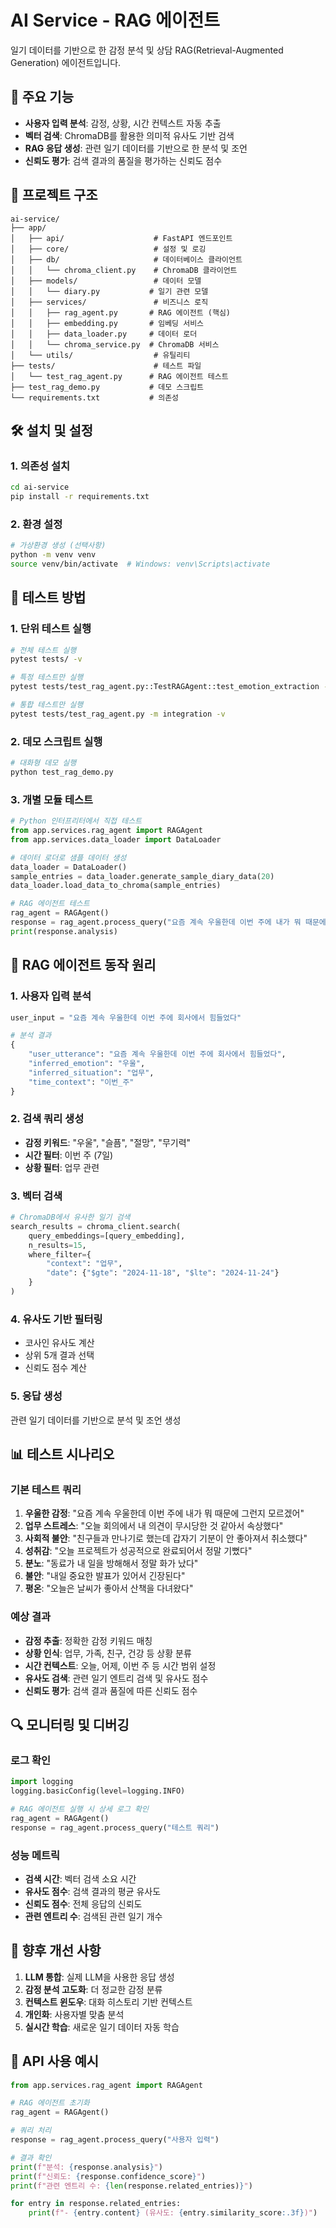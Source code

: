 # AI Service - RAG 에이전트

일기 데이터를 기반으로 한 감정 분석 및 상담 RAG(Retrieval-Augmented Generation) 에이전트입니다.

## 🚀 주요 기능

- **사용자 입력 분석**: 감정, 상황, 시간 컨텍스트 자동 추출
- **벡터 검색**: ChromaDB를 활용한 의미적 유사도 기반 검색
- **RAG 응답 생성**: 관련 일기 데이터를 기반으로 한 분석 및 조언
- **신뢰도 평가**: 검색 결과의 품질을 평가하는 신뢰도 점수

## 📁 프로젝트 구조

```
ai-service/
├── app/
│   ├── api/                    # FastAPI 엔드포인트
│   ├── core/                   # 설정 및 로깅
│   ├── db/                     # 데이터베이스 클라이언트
│   │   └── chroma_client.py    # ChromaDB 클라이언트
│   ├── models/                 # 데이터 모델
│   │   └── diary.py           # 일기 관련 모델
│   ├── services/               # 비즈니스 로직
│   │   ├── rag_agent.py       # RAG 에이전트 (핵심)
│   │   ├── embedding.py       # 임베딩 서비스
│   │   ├── data_loader.py     # 데이터 로더
│   │   └── chroma_service.py  # ChromaDB 서비스
│   └── utils/                  # 유틸리티
├── tests/                      # 테스트 파일
│   └── test_rag_agent.py      # RAG 에이전트 테스트
├── test_rag_demo.py           # 데모 스크립트
└── requirements.txt           # 의존성
```

## 🛠️ 설치 및 설정

### 1. 의존성 설치

```bash
cd ai-service
pip install -r requirements.txt
```

### 2. 환경 설정

```bash
# 가상환경 생성 (선택사항)
python -m venv venv
source venv/bin/activate  # Windows: venv\Scripts\activate
```

## 🧪 테스트 방법

### 1. 단위 테스트 실행

```bash
# 전체 테스트 실행
pytest tests/ -v

# 특정 테스트만 실행
pytest tests/test_rag_agent.py::TestRAGAgent::test_emotion_extraction -v

# 통합 테스트만 실행
pytest tests/test_rag_agent.py -m integration -v
```

### 2. 데모 스크립트 실행

```bash
# 대화형 데모 실행
python test_rag_demo.py
```

### 3. 개별 모듈 테스트

```python
# Python 인터프리터에서 직접 테스트
from app.services.rag_agent import RAGAgent
from app.services.data_loader import DataLoader

# 데이터 로더로 샘플 데이터 생성
data_loader = DataLoader()
sample_entries = data_loader.generate_sample_diary_data(20)
data_loader.load_data_to_chroma(sample_entries)

# RAG 에이전트 테스트
rag_agent = RAGAgent()
response = rag_agent.process_query("요즘 계속 우울한데 이번 주에 내가 뭐 때문에 그런지 모르겠어")
print(response.analysis)
```

## 🔧 RAG 에이전트 동작 원리

### 1. 사용자 입력 분석

```python
user_input = "요즘 계속 우울한데 이번 주에 회사에서 힘들었다"

# 분석 결과
{
    "user_utterance": "요즘 계속 우울한데 이번 주에 회사에서 힘들었다",
    "inferred_emotion": "우울",
    "inferred_situation": "업무", 
    "time_context": "이번_주"
}
```

### 2. 검색 쿼리 생성

- **감정 키워드**: "우울", "슬픔", "절망", "무기력"
- **시간 필터**: 이번 주 (7일)
- **상황 필터**: 업무 관련

### 3. 벡터 검색

```python
# ChromaDB에서 유사한 일기 검색
search_results = chroma_client.search(
    query_embeddings=[query_embedding],
    n_results=15,
    where_filter={
        "context": "업무",
        "date": {"$gte": "2024-11-18", "$lte": "2024-11-24"}
    }
)
```

### 4. 유사도 기반 필터링

- 코사인 유사도 계산
- 상위 5개 결과 선택
- 신뢰도 점수 계산

### 5. 응답 생성

관련 일기 데이터를 기반으로 분석 및 조언 생성

## 📊 테스트 시나리오

### 기본 테스트 쿼리

1. **우울한 감정**: "요즘 계속 우울한데 이번 주에 내가 뭐 때문에 그런지 모르겠어"
2. **업무 스트레스**: "오늘 회의에서 내 의견이 무시당한 것 같아서 속상했다"
3. **사회적 불안**: "친구들과 만나기로 했는데 갑자기 기분이 안 좋아져서 취소했다"
4. **성취감**: "오늘 프로젝트가 성공적으로 완료되어서 정말 기뻤다"
5. **분노**: "동료가 내 일을 방해해서 정말 화가 났다"
6. **불안**: "내일 중요한 발표가 있어서 긴장된다"
7. **평온**: "오늘은 날씨가 좋아서 산책을 다녀왔다"

### 예상 결과

- **감정 추출**: 정확한 감정 키워드 매칭
- **상황 인식**: 업무, 가족, 친구, 건강 등 상황 분류
- **시간 컨텍스트**: 오늘, 어제, 이번 주 등 시간 범위 설정
- **유사도 검색**: 관련 일기 엔트리 검색 및 유사도 점수
- **신뢰도 평가**: 검색 결과 품질에 따른 신뢰도 점수

## 🔍 모니터링 및 디버깅

### 로그 확인

```python
import logging
logging.basicConfig(level=logging.INFO)

# RAG 에이전트 실행 시 상세 로그 확인
rag_agent = RAGAgent()
response = rag_agent.process_query("테스트 쿼리")
```

### 성능 메트릭

- **검색 시간**: 벡터 검색 소요 시간
- **유사도 점수**: 검색 결과의 평균 유사도
- **신뢰도 점수**: 전체 응답의 신뢰도
- **관련 엔트리 수**: 검색된 관련 일기 개수

## 🚀 향후 개선 사항

1. **LLM 통합**: 실제 LLM을 사용한 응답 생성
2. **감정 분석 고도화**: 더 정교한 감정 분류
3. **컨텍스트 윈도우**: 대화 히스토리 기반 컨텍스트
4. **개인화**: 사용자별 맞춤 분석
5. **실시간 학습**: 새로운 일기 데이터 자동 학습

## 📝 API 사용 예시

```python
from app.services.rag_agent import RAGAgent

# RAG 에이전트 초기화
rag_agent = RAGAgent()

# 쿼리 처리
response = rag_agent.process_query("사용자 입력")

# 결과 확인
print(f"분석: {response.analysis}")
print(f"신뢰도: {response.confidence_score}")
print(f"관련 엔트리 수: {len(response.related_entries)}")

for entry in response.related_entries:
    print(f"- {entry.content} (유사도: {entry.similarity_score:.3f})")
```
